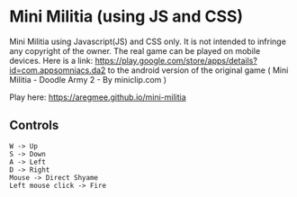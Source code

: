 # Mini Militia (using JS and CSS)

Mini Militia using Javascript(JS) and CSS only. It is not intended to infringe any copyright of the owner. The real game can be played on mobile devices. Here is a link: https://play.google.com/store/apps/details?id=com.appsomniacs.da2 to the android version of the original game ( Mini Militia - Doodle Army 2 - By miniclip.com )

Play here: https://aregmee.github.io/mini-militia

## Controls

```
W -> Up
S -> Down
A -> Left
D -> Right
Mouse -> Direct Shyame
Left mouse click -> Fire
```
